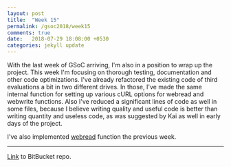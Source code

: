 ```yaml
---
layout: post
title:  "Week 15"
permalink: /gsoc2018/week15
comments: true
date:   2018-07-29 18:08:00 +0530
categories: jekyll update
---
```


With the last week of GSoC arriving, I'm also in a position to wrap up the project. This week I'm focusing on thorough testing, documentation and other code optimizations. I've already refactored the existing code of third evaluations a bit in two different drives. In those, I've made the same internal function for setting up various cURL options for webread and webwrite functions. Also I've reduced a significant lines of code as well in some files, because I believe writing quality and useful code is better than writing quantity and useless code, as was suggested by Kai as well in early days of the project.

I've also implemented [webread](https://bitbucket.org/me_ydv_5/octave/commits/026e8e95e076a63fe37706eae19e0b60648545f5#chg-scripts/miscellaneous/webread.m) function the previous week.

****

[Link](https://bitbucket.org/me_ydv_5/octave/commits/branch/ocs) to BitBucket repo.
